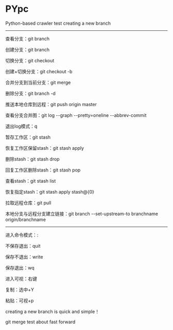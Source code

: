# PYpc
Python-based crawler test
creating a new branch

--------------------------------------------
查看分支：git branch

创建分支：git branch <name>

切换分支：git checkout <name>

创建+切换分支：git checkout -b <name>

合并分支到当前分支：git merge <neme>

删除分支：git branch -d <name>

推送本地仓库到远程：git push origin master

查看分支合并图：git log --graph --pretty=oneline --abbrev-commit

退出log模式：q

暂存工作区：git stash

恢复工作区保留stash：git stash apply

删除stash：git stash drop

回复工作区删除stash：git stash pop

查看stash：git stash list

恢复指定stash：git stash apply stash@{0}

拉取远程仓库：git pull

本地分支与远程分支建立链接：git branch --set-upstream-to branchname origin/branchname



--------------------------------------------


进入命令模式：:

不保存退出：quit

保存不退出：write

保存退出：wq

进入可视：右键

复制：选中+Y

粘贴：可视+p

creating a new branch is quick and simple！

git merge test about fast forward





